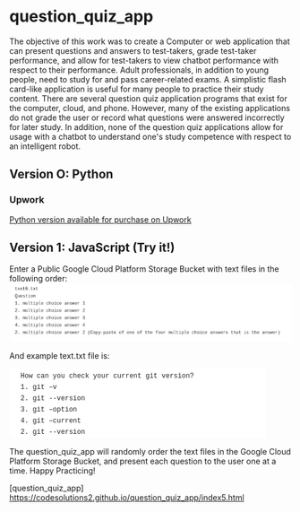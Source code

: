 # question_quiz_app

The objective of this work was to create a Computer or web application that can present questions and answers to test-takers, grade test-taker performance, and allow for test-takers to view chatbot performance with respect to their performance. Adult professionals, in addition to young people, need to study for and pass career-related exams. A simplistic flash card-like application is useful for many people to practice their study content. There are several question quiz application programs that exist for the computer, cloud, and phone. However, many of the existing applications do not grade the user or record what questions were answered incorrectly for later study. In addition, none of the question quiz applications allow for usage with a chatbot to understand one's study competence with respect to an intelligent robot.

## Version O: Python

### Upwork
[Python version available for purchase on Upwork](https://www.upwork.com/services/product/development-it-python-question-quiz-application-chatgpt-integration-1737089485247094784)


## Version 1: JavaScript (Try it!)

Enter a Public Google Cloud Platform Storage Bucket with text files in the following order:
![instructions](instruction_questionQuiz_textfile.png)

And example text.txt file is:

![example](example_questionquiz_textfile.png)

The question_quiz_app will randomly order the text files in the Google Cloud Platform Storage Bucket, and present each question to the user one at a time. Happy Practicing!

[question_quiz_app] https://codesolutions2.github.io/question_quiz_app/index5.html
